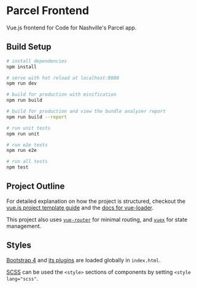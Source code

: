 # Parcel Frontend
Vue.js frontend for Code for Nashville's Parcel app.

## Build Setup

``` bash
# install dependencies
npm install

# serve with hot reload at localhost:8080
npm run dev

# build for production with minification
npm run build

# build for production and view the bundle analyzer report
npm run build --report

# run unit tests
npm run unit

# run e2e tests
npm run e2e

# run all tests
npm test
```

## Project Outline
For detailed explanation on how the project is structured, checkout the [vue.js project template guide](http://vuejs-templates.github.io/webpack/) and the [docs for vue-loader](http://vuejs.github.io/vue-loader).

This project also uses [`vue-router`](https://router.vuejs.org/en/) for minimal routing, and [`vuex`](https://vuex.vuejs.org/en/) for state management.

## Styles
[Bootstrap 4](http://getbootstrap.com/) and [its plugins](https://getbootstrap.com/docs/4.0/getting-started/javascript) are loaded globally in `index.html`.

[SCSS](http://sass-lang.com/guide) can be used the `<style>` sections of components by setting `<style lang="scss"`.
